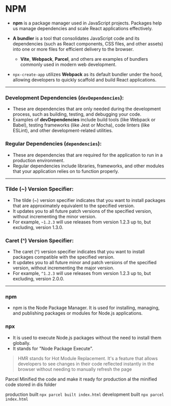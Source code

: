 # NPM

- **npm** is a package manager used in JavaScript projects. Packages help us manage dependencies and scale React applications effectively.

- **A bundler** is a tool that consolidates JavaScript code and its dependencies (such as React components, CSS files, and other assets) into one or more files for efficient delivery to the browser.

  - **Vite**, **Webpack**, **Parcel**, and others are examples of bundlers commonly used in modern web development.

- `npx-create-app` utilizes **Webpack** as its default bundler under the hood, allowing developers to quickly scaffold and build React applications.

---

### Development Dependencies (`devDependencies`):

- These are dependencies that are only needed during the development process, such as building, testing, and debugging your code.
- Examples of **devDependencies** include build tools (like Webpack or Babel), testing frameworks (like Jest or Mocha), code linters (like ESLint), and other development-related utilities.

### Regular Dependencies (`dependencies`):

- These are dependencies that are required for the application to run in a production environment.
- Regular dependencies include libraries, frameworks, and other modules that your application relies on to function properly.

---

### Tilde (~) Version Specifier:

- The tilde (~) version specifier indicates that you want to install packages that are approximately equivalent to the specified version.
- It updates you to all future patch versions of the specified version, without incrementing the minor version.
- For example, `~1.2.3` will use releases from version 1.2.3 up to, but excluding, version 1.3.0.

### Caret (^) Version Specifier:

- The caret (^) version specifier indicates that you want to install packages compatible with the specified version.
- It updates you to all future minor and patch versions of the specified version, without incrementing the major version.
- For example, `^1.2.3` will use releases from version 1.2.3 up to, but excluding, version 2.0.0.

---

### npm

- npm is the Node Package Manager. It is used for installing, managing, and publishing packages or modules for Node.js applications.

### npx

- It is used to execute Node.js packages without the need to install them globally.
- It stands for "Node Package Execute".

> HMR stands for Hot Module Replacement. It's a feature that allows developers to see changes in their code reflected instantly in the browser without needing to manually refresh the page

Parcel Minified the code and make it ready for production al the minified code stored in dis folder

production built `npx parcel built index.html`
development built `npx parcel index.html`

